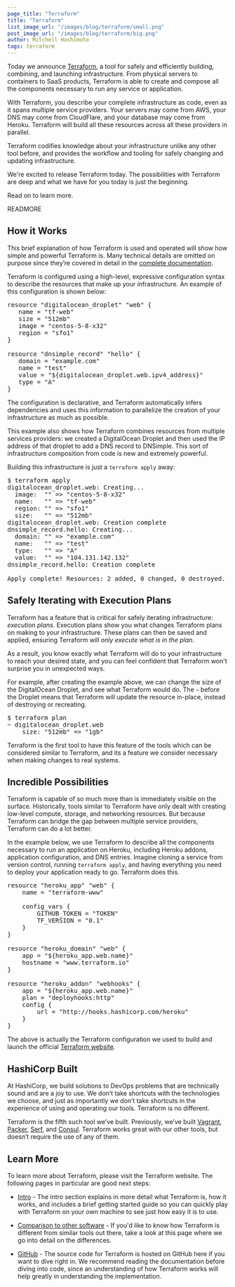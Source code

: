 ```yaml
---
page_title: "Terraform"
title: "Terraform"
list_image_url: "/images/blog/terraform/small.png"
post_image_url: "/images/blog/terraform/big.png"
author: Mitchell Hashimoto
tags: terraform
---
```


Today we announce [Terraform](http://www.terraform.io), a tool for
safely and efficiently building, combining, and launching infrastructure.
From physical servers to containers to SaaS products, Terraform is able
to create and compose all the components necessary to run any service or
application.

With Terraform, you describe your complete infrastructure as code,
even as it spans multiple service providers. Your servers may come from
AWS, your DNS may come from CloudFlare, and your database may come from
Heroku. Terraform will build all these resources across all these
providers in parallel.

Terraform codifies knowledge about your infrastructure unlike any
other tool before, and provides the workflow and tooling for safely
changing and updating infrastructure.

We're excited to release Terraform today. The possibilities with Terraform
are deep and what we have for you today is just the beginning.

Read on to learn more.

READMORE

## How it Works

This brief explanation of how Terraform is used and operated will show how
simple and powerful Terraform is. Many technical details
are omitted on purpose since they’re covered in detail in the
[complete documentation](http://www.terraform.io/docs/index.html).

Terraform is configured using a high-level, expressive configuration syntax
to describe the resources that make up your infrastructure. An example of this
configuration is shown below:

<pre class="prettyprint">
resource "digitalocean_droplet" "web" {
   name = "tf-web"
   size = "512mb"
   image = "centos-5-8-x32"
   region = "sfo1"
}

resource "dnsimple_record" "hello" {
   domain = "example.com"
   name = "test"
   value = "${digitalocean_droplet.web.ipv4_address}"
   type = "A"
}
</pre>

The configuration is declarative, and Terraform automatically infers
dependencies and uses this information to parallelize the creation of
your infrastructure as much as possible.

This example also shows how Terraform combines resources from multiple
services providers: we created a DigitalOcean Droplet and then used the
IP address of that droplet to add a DNS record to DNSimple. This sort of
infrastructure composition from code is new and extremely powerful.

Building this infrastructure is just a `terraform apply` away:

<pre class="prettyprint">
$ terraform apply
digitalocean_droplet.web: Creating...
  image:  "" => "centos-5-8-x32"
  name:   "" => "tf-web"
  region: "" => "sfo1"
  size:   "" => "512mb"
digitalocean_droplet.web: Creation complete
dnsimple_record.hello: Creating...
  domain: "" => "example.com"
  name:   "" => "test"
  type:   "" => "A"
  value:  "" => "104.131.142.132"
dnsimple_record.hello: Creation complete

Apply complete! Resources: 2 added, 0 changed, 0 destroyed.
</pre>

## Safely Iterating with Execution Plans

Terraform has a feature that is critical for safely iterating infrastructure:
_execution plans_. Execution plans show you what changes Terraform plans
on making to your infrastructure. These plans can then be saved and
applied, ensuring Terraform will _only execute what is in the plan_.

As a result, you know exactly what Terraform will do to your infrastructure
to reach your desired state, and you can feel confident that Terraform
won't surprise you in unexpected ways.

For example, after creating the example above, we can change the size of
the DigitalOcean Droplet, and see what Terraform would do. The `~` before
the Droplet means that Terraform will update the resource in-place, instead
of destroying or recreating.

<pre class="prettyprint">
$ terraform plan
~ digitalocean_droplet.web
    size: "512mb" => "1gb"
</pre>

Terraform is the first tool to have this feature of the tools which can
be considered similar to Terraform, and its a feature we consider
necessary when making changes to real systems.

## Incredible Possibilities

Terraform is capable of so much more than is immediately visible on the
surface. Historically, tools similar to Terraform have only dealt with
creating low-level compute, storage, and networking resources. But because
Terraform can bridge the gap between multiple service providers,
Terraform can do a lot better.

In the example below, we use Terraform to describe all the components
necessary to run an application on Heroku, including Heroku addons,
application configuration, and DNS entries. Imagine cloning a service from
version control, running `terraform apply`, and having everything you need
to deploy your application ready to go. Terraform does this.

<pre class="prettyprint">
resource "heroku_app" "web" {
    name = "terraform-www"

    config_vars {
        GITHUB_TOKEN = "TOKEN"
        TF_VERSION = "0.1"
    }
}

resource "heroku_domain" "web" {
    app = "${heroku_app.web.name}"
    hostname = "www.terraform.io"
}

resource "heroku_addon" "webhooks" {
    app = "${heroku_app.web.name}"
    plan = "deployhooks:http"
    config {
        url = "http://hooks.hashicorp.com/heroku"
    }
}
</pre>

The above is actually the Terraform configuration we used to build
and launch the official [Terraform website](http://www.terraform.io).

## HashiCorp Built

At HashiCorp, we build solutions to DevOps problems that are technically
sound and are a joy to use. We don’t take shortcuts with the technologies
we choose, and just as importantly we don’t take shortcuts in the
experience of using and operating our tools. Terraform is no different.

Terraform is the fifth such tool we’ve built. Previously, we’ve built
[Vagrant](http://www.vagrantup.com),
[Packer](http://www.packer.io),
[Serf](http://www.serfdom.io), and
[Consul](http://www.consul.io).
Terraform works great with our other tools, but doesn’t require the use of
any of them.

## Learn More

To learn more about Terraform, please visit the Terraform website. The
following pages in particular are good next steps:

* [Intro](http://www.terraform.io/intro/index.html) -
  The intro section explains in more detail what Terraform is,
  how it works, and includes a brief getting started guide so you can
  quickly play with Terraform on your own machine to see just how easy it
  is to use.

* [Comparison to other software](http://www.terraform.io/intro/vs/index.html) -
  If you'd like to know how Terraform is different from similar tools
  out there, take a look at this page where we go into detail on the
  differences.

* [GitHub](https://github.com/hashicorp/terraform) -
  The source code for Terraform is hosted on GitHub here if you want to
  dive right in. We recommend reading the documentation before diving into
  code, since an understanding of how Terraform works will help greatly in
  understanding the implementation.

